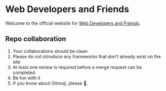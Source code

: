 # Web Developers and Friends
Welcome to the official website for [Web Developers and Friends](https://www.discord.gg/eTMxcrD).

## Repo collaboration
1. Your collaborations should be clean
2. Please do not introduce any frameworks that don't already exist on the site
3. At least one review is required before a merge request can be completed
4. Be fun with it
5. If you know about Gitmoji, please :art:.
